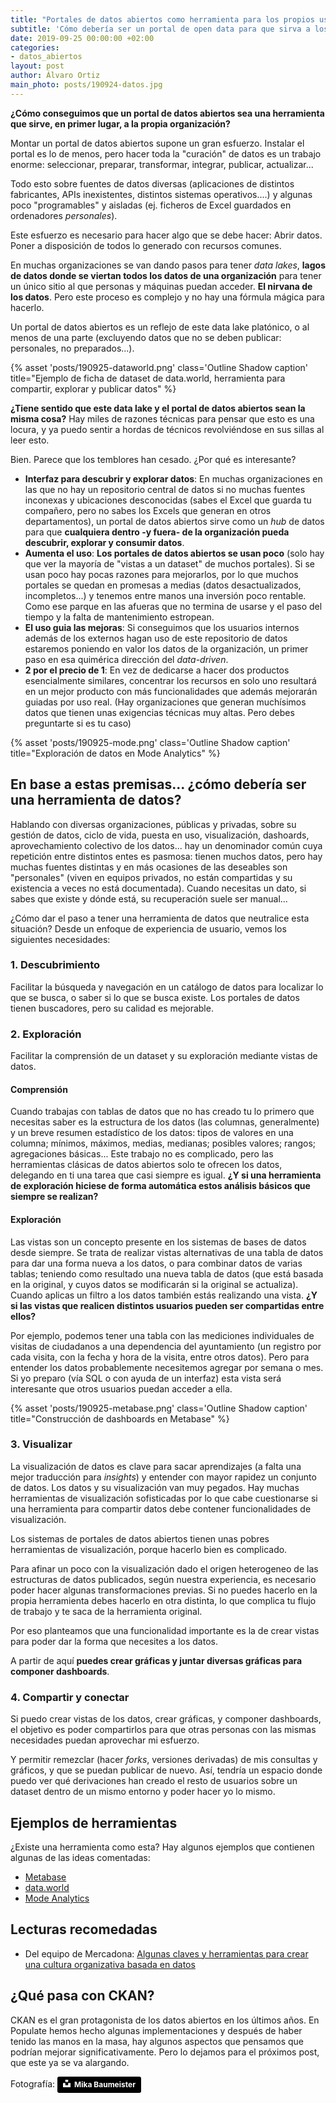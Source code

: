 ```yaml
---
title: "Portales de datos abiertos como herramienta para los propios usuarios de una organización"
subtitle: 'Cómo debería ser un portal de open data para que sirva a los propios usuarios de la organización'
date: 2019-09-25 00:00:00 +02:00
categories:
- datos_abiertos
layout: post
author: Álvaro Ortiz
main_photo: posts/190924-datos.jpg
---
```


**¿Cómo conseguimos que un portal de datos abiertos sea una herramienta que sirve, en primer lugar, a la propia organización?**

Montar un portal de datos abiertos supone un gran esfuerzo. Instalar el portal es lo de menos, pero hacer toda la "curación" de datos es un trabajo enorme: seleccionar, preparar, transformar, integrar, publicar, actualizar...

Todo esto sobre fuentes de datos diversas (aplicaciones de distintos fabricantes, APIs inexistentes, distintos sistemas operativos....) y algunas poco "programables" y aisladas (ej. ficheros de Excel guardados en ordenadores _personales_).

Este esfuerzo es necesario para hacer algo que se debe hacer: Abrir datos. Poner a disposición de todos lo generado con recursos comunes.

En muchas organizaciones se van dando pasos para tener _data lakes_, **lagos de datos donde se viertan todos los datos de una organización** para tener un único sitio al que personas y máquinas puedan acceder. **El nirvana de los datos**. Pero este proceso es complejo y no hay una fórmula mágica para hacerlo.

Un portal de datos abiertos es un reflejo de este data lake platónico, o al menos de una parte (excluyendo datos que no se deben publicar: personales, no preparados...).

{% asset 'posts/190925-dataworld.png' class='Outline Shadow caption' title="Ejemplo de ficha de dataset de data.world, herramienta para compartir, explorar y publicar datos" %}

**¿Tiene sentido que este data lake y el portal de datos abiertos sean la misma cosa?** Hay miles de razones técnicas para pensar que esto es una locura, y ya puedo sentir a hordas de técnicos revolviéndose en sus sillas al leer esto.

Bien. Parece que los temblores han cesado. ¿Por qué es interesante?

* **Interfaz para descubrir y explorar datos**: En muchas organizaciones en las que no hay un repositorio central de datos si no muchas fuentes inconexas y ubicaciones desconocidas (sabes el Excel que guarda tu compañero, pero no sabes los Excels que generan en otros departamentos), un portal de datos abiertos sirve como un _hub_ de datos para que **cualquiera dentro -y fuera- de la organización pueda descubrir, explorar y consumir datos**.
* **Aumenta el uso**: **Los portales de datos abiertos se usan poco** (solo hay que ver la mayoría de "vistas a un dataset" de muchos portales). Si se usan poco hay pocas razones para mejorarlos, por lo que muchos portales se quedan en promesas a medias (datos desactualizados, incompletos...) y tenemos entre manos una inversión poco rentable. Como ese parque en las afueras que no termina de usarse y el paso del tiempo y la falta de mantenimiento estropean.
* **El uso guia las mejoras**: Si conseguimos que los usuarios internos además de los externos hagan uso de este repositorio de datos estaremos poniendo en valor los datos de la organización, un primer paso en esa quimérica dirección del _data-driven_.
* **2 por el precio de 1**: En vez de dedicarse a hacer dos productos esencialmente similares, concentrar los recursos en solo uno resultará en un mejor producto con más funcionalidades que además mejorarán guiadas por uso real. (Hay organizaciones que generan muchísimos datos que tienen unas exigencias técnicas muy altas. Pero debes preguntarte si es tu caso)


{% asset 'posts/190925-mode.png' class='Outline Shadow caption' title="Exploración de datos en Mode Analytics" %}


## En base a estas premisas... **¿cómo debería ser una herramienta de datos?**

Hablando con diversas organizaciones, públicas y privadas, sobre su gestión de datos, ciclo de vida, puesta en uso, visualización, dashoards, aprovechamiento colectivo de los datos... hay un denominador común cuya repetición entre distintos entes es pasmosa: tienen muchos datos, pero hay muchas fuentes distintas y en más ocasiones de las deseables son "personales" (viven en equipos privados, no están compartidas y su existencia a veces no está documentada). Cuando necesitas un dato, si sabes que existe y dónde está, su recuperación suele ser manual...

¿Cómo dar el paso a tener una herramienta de datos que neutralice esta situación? Desde un enfoque de experiencia de usuario, vemos los siguientes necesidades:

### 1. Descubrimiento

Facilitar la búsqueda y navegación en un catálogo de datos para localizar lo que se busca, o saber si lo que se busca existe. Los portales de datos tienen buscadores, pero su calidad es mejorable.


### 2. Exploración

Facilitar la comprensión de un dataset y su exploración mediante vistas de datos.

#### **Comprensión**

Cuando trabajas con tablas de datos que no has creado tu lo primero que necesitas saber es la estructura de los datos (las columnas, generalmente) y un breve resumen estadístico de los datos: tipos de valores en una columna; mínimos, máximos, medias, medianas; posibles valores; rangos; agregaciones básicas... Este trabajo no es complicado, pero las herramientas clásicas de datos abiertos solo te ofrecen los datos, delegando en ti una tarea que casi siempre es igual. **¿Y si una herramienta de exploración hiciese de forma automática estos análisis básicos que siempre se realizan?**

#### **Exploración**

Las vistas son un concepto presente en los sistemas de bases de datos desde siempre. Se trata de realizar vistas alternativas de una tabla de datos para dar una forma nueva a los datos, o para combinar datos de varias tablas; teniendo como resultado una nueva tabla de datos (que está basada en la original, y cuyos datos se modificarán si la original se actualiza). Cuando aplicas un filtro a los datos también estás realizando una vista. **¿Y si las vistas que realicen distintos usuarios pueden ser compartidas entre ellos?**

Por ejemplo, podemos tener una tabla con las mediciones individuales de visitas de ciudadanos a una dependencia del ayuntamiento (un registro por cada visita, con la fecha y hora de la visita, entre otros datos). Pero para entender los datos probablemente necesitemos agregar por semana o mes. Si yo preparo (vía SQL o con ayuda de un interfaz) esta vista será interesante que otros usuarios puedan acceder a ella.

{% asset 'posts/190925-metabase.png' class='Outline Shadow caption' title="Construcción de dashboards en Metabase" %}

### 3. Visualizar

La visualización de datos es clave para sacar aprendizajes (a falta una mejor traducción para _insights_) y entender con mayor rapidez un conjunto de datos. Los datos y su visualización van muy pegados. Hay muchas herramientas de visualización  sofisticadas por lo que cabe cuestionarse si una herramienta para compartir datos debe contener funcionalidades de visualización.

Los sistemas de portales de datos abiertos tienen unas pobres herramientas de visualización, porque hacerlo bien es complicado.

Para afinar un poco con la visualización dado el origen heterogeneo de las estructuras de datos publicados, según nuestra experiencia, es necesario poder hacer algunas transformaciones previas. Si no puedes hacerlo en la propia herramienta debes hacerlo en otra distinta, lo que complica tu flujo de trabajo y te saca de la herramienta original.

Por eso planteamos que una funcionalidad importante es la de crear vistas para poder dar la forma que necesites a los datos.

A partir de aquí **puedes crear gráficas y juntar diversas gráficas para componer dashboards**.


### 4. Compartir y conectar

Si puedo crear vistas de los datos, crear gráficas, y componer dashboards, el objetivo es poder compartirlos para que otras personas con las mismas necesidades puedan aprovechar mi esfuerzo.

Y permitir remezclar (hacer _forks_, versiones derivadas) de mis consultas y gráficos, y que se puedan publicar de nuevo. Así, tendría un espacio donde puedo ver qué derivaciones han creado el resto de usuarios sobre un dataset dentro de un mismo entorno y poder hacer yo lo mismo.


<div class="separator blue short"></div>


## Ejemplos de herramientas

¿Existe una herramienta como esta? Hay algunos ejemplos que contienen algunas de las ideas comentadas:

* [Metabase](https://www.metabase.com/)
* [data.world](http://data.world)
* [Mode Analytics](https://mode.com)


## Lecturas recomedadas

* Del equipo de Mercadona: [Algunas claves y herramientas para crear una cultura organizativa basada en datos](https://medium.com/@joseperezaguera/algunas-claves-y-herramientas-para-crear-una-cultura-organizativa-basada-en-datos-e9785a1498ac)



## ¿Qué pasa con CKAN?

CKAN es el gran protagonista de los datos abiertos en los últimos años. En Populate hemos hecho algunas implementaciones y después de haber tenido las manos en la masa, hay algunos aspectos que pensamos que podrían mejorar significativamente. Pero lo dejamos para el próximos post, que este ya se va alargando.


<div class="separator blue short"></div>

Fotografía: <a style="background-color:black;color:white;text-decoration:none;padding:4px 6px;font-family:-apple-system, BlinkMacSystemFont, &quot;San Francisco&quot;, &quot;Helvetica Neue&quot;, Helvetica, Ubuntu, Roboto, Noto, &quot;Segoe UI&quot;, Arial, sans-serif;font-size:12px;font-weight:bold;line-height:1.2;display:inline-block;border-radius:3px" href="https://unsplash.com/@mbaumi?utm_medium=referral&amp;utm_campaign=photographer-credit&amp;utm_content=creditBadge" target="_blank" rel="noopener noreferrer" title="Download free do whatever you want high-resolution photos from Mika Baumeister"><span style="display:inline-block;padding:2px 3px"><svg xmlns="http://www.w3.org/2000/svg" style="height:12px;width:auto;position:relative;vertical-align:middle;top:-2px;fill:white" viewBox="0 0 32 32"><title>unsplash-logo</title><path d="M10 9V0h12v9H10zm12 5h10v18H0V14h10v9h12v-9z"></path></svg></span><span style="display:inline-block;padding:2px 3px">Mika Baumeister</span></a>
